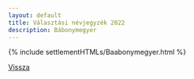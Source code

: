 ```yaml
---
layout: default
title: Választási névjegyzék 2022
description: Bábonymegyer
---
```


{% include settlementHTMLs/Baabonymegyer.html %}

[Vissza](./)